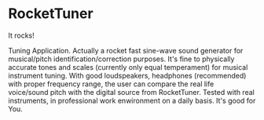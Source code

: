 # RocketTuner
It rocks!

Tuning Application. Actually a rocket fast sine-wave sound generator for musical/pitch identification/correction purposes. It's fine to physically accurate tones and scales (currently only equal temperament) for musical instrument tuning. With good  loudspeakers, headphones (recommended) with proper frequency range, the user can compare the real life voice/sound pitch with the digital source from RocketTuner. Tested with real instruments, in professional work enwironment on a daily basis. It's good for You.
